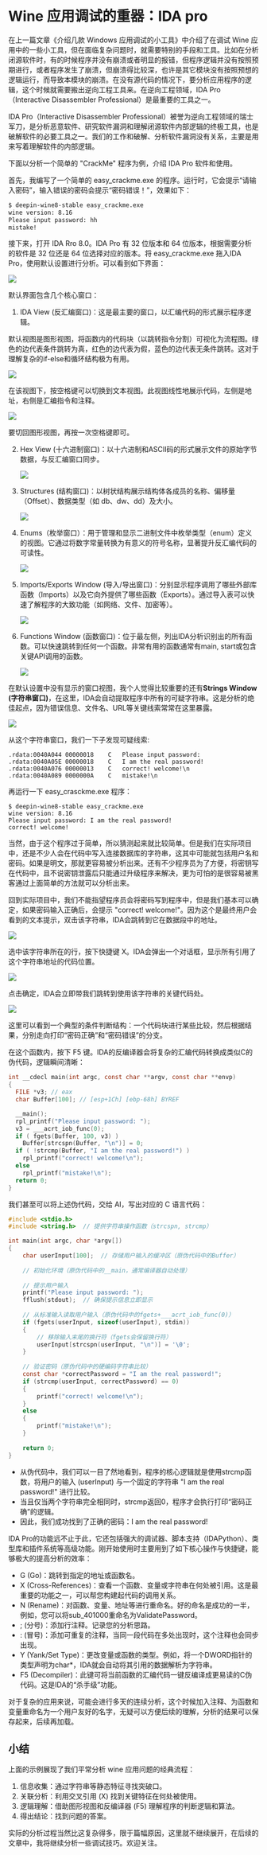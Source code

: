 # Wine 应用调试的重器：IDA pro

在上一篇文章《介绍几款 Windows 应用调试的小工具》中介绍了在调试 Wine 应用中的一些小工具，但在面临复杂问题时，就需要特别的手段和工具。比如在分析闭源软件时，有的时候程序并没有崩溃或者明显的报错，但程序逻辑并没有按照预期进行，或者程序发生了崩溃，但崩溃得比较深，也许是其它模块没有按照预想的逻辑运行，而导致本模块的崩溃。在没有源代码的情况下，要分析应用程序的逻辑，这个时候就需要搬出逆向工程工具来。在逆向工程领域，IDA Pro（Interactive Disassembler Professional）是最重要的工具之一。

IDA Pro（Interactive Disassembler Professional）被誉为逆向工程领域的瑞士军刀，是分析恶意软件、研究软件漏洞和理解闭源软件内部逻辑的终极工具，也是破解软件的必要工具之一。我们的工作和破解、分析软件漏洞没有关系，主要是用来写着理解软件的内部逻辑。

下面以分析一个简单的 "CrackMe" 程序为例，介绍 IDA Pro 软件和使用。

首先，我编写了一个简单的 easy_crackme.exe 的程序。运行时，它会提示“请输入密码”，输入错误的密码会提示“密码错误！”，效果如下：

```bash
$ deepin-wine8-stable easy_crackme.exe 
wine version: 8.16
Please input password: hh
mistake!
```

接下来，打开 IDA Rro 8.0。IDA Pro 有 32 位版本和 64 位版本，根据需要分析的软件是 32 位还是 64 位选择对应的版本。将 easy_crackme.exe 拖入IDA Pro，使用默认设置进行分析。可以看到如下界面：

![](https://raw.githubusercontent.com/mogoweb/mywritings/master/book_wechat/2025/202508/images/wine_ida_01.png)

默认界面包含几个核心窗口：

1. IDA View (反汇编窗口)：这是最主要的窗口，以汇编代码的形式展示程序逻辑。
   
  默认视图是图形视图，将函数内的代码块（以跳转指令分割）可视化为流程图。绿色的边代表条件跳转为真，红色的边代表为假，蓝色的边代表无条件跳转。这对于理解复杂的if-else和循环结构极为有用。
  
  ![](https://raw.githubusercontent.com/mogoweb/mywritings/master/book_wechat/2025/202508/images/wine_ida_02.png)

  在该视图下，按空格键可以切换到文本视图。此视图线性地展示代码，左侧是地址，右侧是汇编指令和注释。

  ![](https://raw.githubusercontent.com/mogoweb/mywritings/master/book_wechat/2025/202508/images/wine_ida_03.png)

  要切回图形视图，再按一次空格键即可。

2. Hex View (十六进制窗口)：以十六进制和ASCII码的形式展示文件的原始字节数据，与反汇编窗口同步。
   
   ![](https://raw.githubusercontent.com/mogoweb/mywritings/master/book_wechat/2025/202508/images/wine_ida_04.png)

3. Structures (结构窗口)：以树状结构展示结构体各成员的​​名称、偏移量（Offset）、数据类型（如 db、dw、dd）及大小​​。
   
   ![](https://raw.githubusercontent.com/mogoweb/mywritings/master/book_wechat/2025/202508/images/wine_ida_05.png)

4. Enums（枚举窗口）：用于管理和显示二进制文件中枚举类型（enum）定义的视图。它通过将数字常量转换为有意义的符号名称，显著提升反汇编代码的可读性。
   
   ![](https://raw.githubusercontent.com/mogoweb/mywritings/master/book_wechat/2025/202508/images/wine_ida_06.png)

5. Imports/Exports Window (导入/导出窗口)：分别显示程序调用了哪些外部库函数（Imports）以及它向外提供了哪些函数（Exports）。通过导入表可以快速了解程序的大致功能（如网络、文件、加密等）。
   
   ![](https://raw.githubusercontent.com/mogoweb/mywritings/master/book_wechat/2025/202508/images/wine_ida_07.png)

6. Functions Window (函数窗口)：位于最左侧，列出IDA分析识别出的所有函数。可以快速跳转到任何一个函数。非常有用的函数通常有main, start或包含关键API调用的函数。
   
   ![](https://raw.githubusercontent.com/mogoweb/mywritings/master/book_wechat/2025/202508/images/wine_ida_08.png)

在默认设置中没有显示的窗口视图，我个人觉得比较重要的还有**Strings Window (字符串窗口)**，在这里，IDA会自动提取程序中所有的可疑字符串。这是分析的绝佳起点，因为错误信息、文件名、URL等关键线索常常在这里暴露。

![](https://raw.githubusercontent.com/mogoweb/mywritings/master/book_wechat/2025/202508/images/wine_ida_09.png)

从这个字符串窗口，我们一下子发现可疑线索:

```
.rdata:0040A044	00000018	C	Please input password: 
.rdata:0040A05E	00000018	C	I am the real password!
.rdata:0040A076	00000013	C	correct! welcome!\n
.rdata:0040A089	0000000A	C	mistake!\n
```

再运行一下 easy_crasckme.exe 程序：

```
$ deepin-wine8-stable easy_crackme.exe 
wine version: 8.16
Please input password: I am the real password!
correct! welcome!
```

当然，由于这个程序过于简单，所以猜测起来就比较简单。但是我们在实际项目中，还是不少人会在代码中写入连接数据库的字符串，这其中可能就包括用户名和密码。如果是明文，那就更容易被分析出来。还有不少程序员为了方便，将密钥写在代码中，且不说密钥泄露后只能通过升级程序来解决，更为可怕的是很容易被黑客通过上面简单的方法就可以分析出来。

回到实际项目中，我们不能指望程序员会将密码写到程序中，但是我们基本可以确定，如果密码输入正确后，会提示 "correct! welcome!"。因为这个是最终用户会看到的文本提示，双击该字符串，IDA会跳转到它在数据段中的地址。

![](https://raw.githubusercontent.com/mogoweb/mywritings/master/book_wechat/2025/202508/images/wine_ida_10.png)

选中该字符串所在的行，按下快捷键 X。IDA会弹出一个对话框，显示所有引用了这个字符串地址的代码位置。

![](https://raw.githubusercontent.com/mogoweb/mywritings/master/book_wechat/2025/202508/images/wine_ida_11.png)

点击确定，IDA会立即带我们跳转到使用该字符串的关键代码处。

![](https://raw.githubusercontent.com/mogoweb/mywritings/master/book_wechat/2025/202508/images/wine_ida_12.png)

这里可以看到一个典型的条件判断结构：一个代码块进行某些比较，然后根据结果，分别走向打印“密码正确”和“密码错误”的分支。

在这个函数内，按下 F5 键。IDA的反编译器会将复杂的汇编代码转换成类似C的伪代码，逻辑瞬间清晰：

```c
int __cdecl main(int argc, const char **argv, const char **envp)
{
  FILE *v3; // eax
  char Buffer[100]; // [esp+1Ch] [ebp-68h] BYREF

  __main();
  rpl_printf("Please input password: ");
  v3 = ___acrt_iob_func(0);
  if ( fgets(Buffer, 100, v3) )
    Buffer[strcspn(Buffer, "\n")] = 0;
  if ( !strcmp(Buffer, "I am the real password!") )
    rpl_printf("correct! welcome!\n");
  else
    rpl_printf("mistake!\n");
  return 0;
}
```

我们甚至可以将上述伪代码，交给 AI，写出对应的 C 语言代码：

```c
#include <stdio.h>
#include <string.h>  // 提供字符串操作函数（strcspn, strcmp）

int main(int argc, char *argv[]) 
{
    char userInput[100];  // 存储用户输入的缓冲区（原伪代码中的Buffer）
    
    // 初始化环境（原伪代码中的__main，通常编译器自动处理）
    
    // 提示用户输入
    printf("Please input password: ");
    fflush(stdout);  // 确保提示信息立即显示
    
    // 从标准输入读取用户输入（原伪代码中的fgets+___acrt_iob_func(0)）
    if (fgets(userInput, sizeof(userInput), stdin)) 
    {
        // 移除输入末尾的换行符（fgets会保留换行符）
        userInput[strcspn(userInput, "\n")] = '\0';
    }
    
    // 验证密码（原伪代码中的硬编码字符串比较）
    const char *correctPassword = "I am the real password!";
    if (strcmp(userInput, correctPassword) == 0) 
    {
        printf("correct! welcome!\n");
    } 
    else 
    {
        printf("mistake!\n");
    }
    
    return 0;
}
```

* 从伪代码中，我们可以一目了然地看到，程序的核心逻辑就是使用strcmp函数，将用户的输入 (userInput) 与一个固定的字符串 "I am the real password!" 进行比较。
* 当且仅当两个字符串完全相同时，strcmp返回0，程序才会执行打印“密码正确”的逻辑。
* 因此，我们成功找到了正确的密码：I am the real password!

IDA Pro的功能远不止于此，它还包括强大的调试器、脚本支持（IDAPython）、类型库和插件系统等高级功能。刚开始使用时主要用到了如下核心操作与快捷键，能够极大的提高分析的效率：

* G (Go)：跳转到指定的地址或函数名。
* X (Cross-References)：查看一个函数、变量或字符串在何处被引用。这是最重要的功能之一，可以帮您构建起代码的调用关系。
* N (Rename)：对函数、变量、地址等进行重命名。好的命名是成功的一半，例如，您可以将sub_401000重命名为ValidatePassword。
* ; (分号)：添加行注释。记录您的分析思路。
* : (冒号)：添加可重复的注释，当同一段代码在多处出现时，这个注释也会同步出现。
* Y (Yank/Set Type)：更改变量或函数的类型。例如，将一个DWORD指针的类型声明为char*，IDA就会自动将其引用的数据解析为字符串。
* F5 (Decompiler)：此键可将当前函数的汇编代码一键反编译成更易读的C伪代码。这是IDA的“杀手级”功能。

对于复杂的应用来说，可能会进行多天的连续分析，这个时候加入注释、为函数和变量重命名为一个用户友好的名字，无疑可以方便后续的理解，分析的结果可以保存起来，后续再加载。

## 小结

上面的示例展现了我们平常分析 wine 应用问题的经典流程：

1. 信息收集：通过字符串等静态特征寻找突破口。
2. 关联分析：利用交叉引用 (X) 找到关键特征在何处被使用。
3. 逻辑理解：借助图形视图和反编译器 (F5) 理解程序的判断逻辑和算法。
4. 得出结论：找到问题的答案。

实际的分析过程当然比这复杂得多，限于篇幅原因，这里就不继续展开，在后续的文章中，我将继续分析一些调试技巧。欢迎关注。